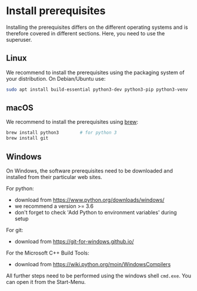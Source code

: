 # Install prerequisites

Installing the prerequisites differs on the different operating systems and is therefore covered in different sections. Here, you need to use the superuser.

## Linux

We recommend to install the prerequisites using the packaging system of your distribution. On Debian/Ubuntu use:

```bash
sudo apt install build-essential python3-dev python3-pip python3-venv
```

## macOS

We recommend to install the prerequisites using [brew](http://brew.sh):

```bash
brew install python3        # for python 3
brew install git
```

## Windows

On Windows, the software prerequisites need to be downloaded and installed from their particular web sites.

For python:
* download from <https://www.python.org/downloads/windows/>
* we recommend a version >= 3.6
* don't forget to check 'Add Python to environment variables' during setup

For git:
* download from <https://git-for-windows.github.io/>

For the Microsoft C++ Build Tools:
* download from <https://wiki.python.org/moin/WindowsCompilers>

All further steps need to be performed using the windows shell `cmd.exe`. You can open it from the Start-Menu.
